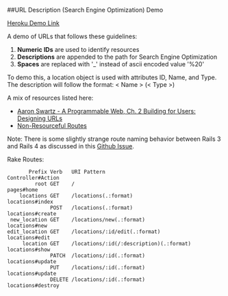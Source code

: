 ##URL Description (Search Engine Optimization) Demo

[Heroku Demo Link](http://url-description-seo.herokuapp.com/)

A demo of URLs that follows these guidelines:

1. **Numeric IDs** are used to identify resources
2. **Descriptions** are appended to the path for Search Engine Optimization
3. **Spaces** are replaced with '_' instead of ascii encoded value '%20'

To demo this, a location object is used with attributes ID, Name, and Type.  The description will follow the format:  < Name > (< Type >)

A mix of resources listed here:

- [Aaron Swartz - A Programmable Web, Ch. 2 Building for Users: Designing URLs](http://www.morganclaypool.com/doi/abs/10.2200/S00481ED1V01Y201302WBE005)
- [Non-Resourceful Routes](http://guides.rubyonrails.org/routing.html#non-resourceful-routes)

Note: There is some slightly strange route naming behavior between Rails 3 and Rails 4 as discussed in this [Github Issue](https://github.com/rails/rails/issues/11602).

Rake Routes:

           Prefix Verb   URI Pattern                             Controller#Action
             root GET    /                                       pages#home
        locations GET    /locations(.:format)                    locations#index
                  POST   /locations(.:format)                    locations#create
     new_location GET    /locations/new(.:format)                locations#new
    edit_location GET    /locations/:id/edit(.:format)           locations#edit
         location GET    /locations/:id(/:description)(.:format) locations#show
                  PATCH  /locations/:id(.:format)                locations#update
                  PUT    /locations/:id(.:format)                locations#update
                  DELETE /locations/:id(.:format)                locations#destroy
